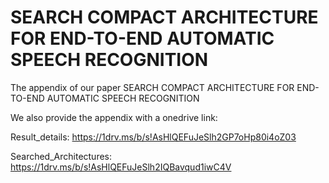 # SEARCH COMPACT ARCHITECTURE FOR END-TO-END AUTOMATIC SPEECH RECOGNITION

The appendix of our paper SEARCH COMPACT ARCHITECTURE FOR END-TO-END AUTOMATIC SPEECH RECOGNITION

We also provide the appendix with a onedrive link:

Result_details:  https://1drv.ms/b/s!AsHlQEFuJeSlh2GP7oHp80i4oZ03

Searched_Architectures: https://1drv.ms/b/s!AsHlQEFuJeSlh2IQBavqud1iwC4V
